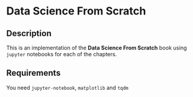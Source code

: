 # Data Science From Scratch

## Description

This is an implementation of the **Data Science From Scratch** book using `jupyter` notebooks 
for each of the chapters.

## Requirements

You need `jupyter-notebook`, `matplotlib` and `tqdm`
